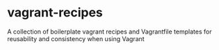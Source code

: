 # vagrant-recipes
A collection of boilerplate vagrant recipes and Vagrantfile templates for reusability and consistency when using Vagrant
